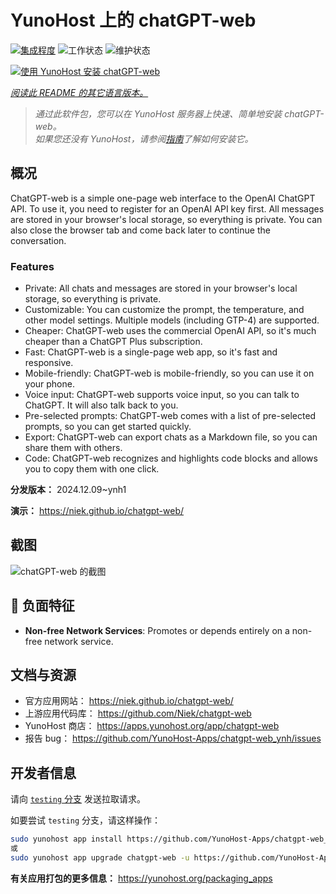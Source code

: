 <!--
注意：此 README 由 <https://github.com/YunoHost/apps/tree/master/tools/readme_generator> 自动生成
请勿手动编辑。
-->

# YunoHost 上的 chatGPT-web

[![集成程度](https://apps.yunohost.org/badge/integration/chatgpt-web)](https://ci-apps.yunohost.org/ci/apps/chatgpt-web/)
![工作状态](https://apps.yunohost.org/badge/state/chatgpt-web)
![维护状态](https://apps.yunohost.org/badge/maintained/chatgpt-web)

[![使用 YunoHost 安装 chatGPT-web](https://install-app.yunohost.org/install-with-yunohost.svg)](https://install-app.yunohost.org/?app=chatgpt-web)

*[阅读此 README 的其它语言版本。](./ALL_README.md)*

> *通过此软件包，您可以在 YunoHost 服务器上快速、简单地安装 chatGPT-web。*  
> *如果您还没有 YunoHost，请参阅[指南](https://yunohost.org/install)了解如何安装它。*

## 概况

ChatGPT-web is a simple one-page web interface to the OpenAI ChatGPT API. To use it, you need to register for an OpenAI API key first. All messages are stored in your browser's local storage, so everything is private. You can also close the browser tab and come back later to continue the conversation.

### Features

- Private: All chats and messages are stored in your browser's local storage, so everything is private.
- Customizable: You can customize the prompt, the temperature, and other model settings. Multiple models (including GTP-4) are supported.
- Cheaper: ChatGPT-web uses the commercial OpenAI API, so it's much cheaper than a ChatGPT Plus subscription.
- Fast: ChatGPT-web is a single-page web app, so it's fast and responsive.
- Mobile-friendly: ChatGPT-web is mobile-friendly, so you can use it on your phone.
- Voice input: ChatGPT-web supports voice input, so you can talk to ChatGPT. It will also talk back to you.
- Pre-selected prompts: ChatGPT-web comes with a list of pre-selected prompts, so you can get started quickly.
- Export: ChatGPT-web can export chats as a Markdown file, so you can share them with others.
- Code: ChatGPT-web recognizes and highlights code blocks and allows you to copy them with one click.


**分发版本：** 2024.12.09~ynh1

**演示：** <https://niek.github.io/chatgpt-web/>

## 截图

![chatGPT-web 的截图](./doc/screenshots/screenshot.png)

## :red_circle: 负面特征

- **Non-free Network Services**: Promotes or depends entirely on a non-free network service.

## 文档与资源

- 官方应用网站： <https://niek.github.io/chatgpt-web/>
- 上游应用代码库： <https://github.com/Niek/chatgpt-web>
- YunoHost 商店： <https://apps.yunohost.org/app/chatgpt-web>
- 报告 bug： <https://github.com/YunoHost-Apps/chatgpt-web_ynh/issues>

## 开发者信息

请向 [`testing` 分支](https://github.com/YunoHost-Apps/chatgpt-web_ynh/tree/testing) 发送拉取请求。

如要尝试 `testing` 分支，请这样操作：

```bash
sudo yunohost app install https://github.com/YunoHost-Apps/chatgpt-web_ynh/tree/testing --debug
或
sudo yunohost app upgrade chatgpt-web -u https://github.com/YunoHost-Apps/chatgpt-web_ynh/tree/testing --debug
```

**有关应用打包的更多信息：** <https://yunohost.org/packaging_apps>
